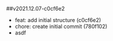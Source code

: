 ##v2021.12.07-c0cf6e2
* feat: add initial structure (c0cf6e2)
* chore: create initial commit (780f102)
* asdf